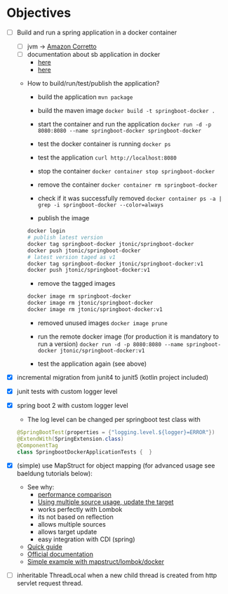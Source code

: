 # Objectives

- [ ] Build and run a spring application in a docker container

    - [ ] jvm -> [Amazon Corretto](https://docs.aws.amazon.com/corretto/latest/corretto-8-ug/docker-install.html)
    - [ ] documentation about sb application in docker
        - [here](https://spring.io/guides/gs/spring-boot-docker/)
        - [here](https://spring.io/guides/topicals/spring-boot-docker)

    - How to build/run/test/publish the application?
    
        - build the application 
        `mvn package`

        - build the maven image
        `docker build -t springboot-docker .`

        - start the container and run the application
        `docker run -d -p 8080:8080 --name springboot-docker springboot-docker`

        - test the docker container is running
        `docker ps`

        - test the application
        `curl http://localhost:8080`
        
        - stop the container
        `docker container stop springboot-docker`

        - remove the container
        `docker container rm springboot-docker`
       
        - check if it was successfully removed
        `docker container ps -a | grep -i springboot-docker --color=always`
        
        - publish the image
        ```bash
        docker login
        # publish latest version
        docker tag springboot-docker jtonic/springboot-docker
        docker push jtonic/springboot-docker
        # latest version taged as v1
        docker tag springboot-docker jtonic/springboot-docker:v1
        docker push jtonic/springboot-docker:v1
        ```
        
        - remove the tagged images
        ```bash
        docker image rm springboot-docker
        docker image rm jtonic/springboot-docker
        docker image rm jtonic/springboot-docker:v1
        ``` 
        
        - removed unused images
        `docker image prune`
        
        - run the remote docker image (for production it is mandatory to run a version)
        `docker run -d -p 8080:8080 --name springboot-docker jtonic/springboot-docker:v1`
        
        - test the application again (see above)
    
- [x] incremental migration from junit4 to junit5 (kotlin project included)
- [x] junit tests with custom logger level
- [x] spring boot 2 with custom logger level
    - The log level can be changed per springboot test class with 
    ```java
    @SpringBootTest(properties = {"logging.level.${logger}=ERROR"})
    @ExtendWith(SpringExtension.class)
    @ComponentTag
    class SpringbootDockerApplicationTests {  }  
    ```
- [x] (simple) use MapStruct for object mapping (for advanced usage see baeldung tutorials below):
    - See why:
        - [performance comparison](https://www.baeldung.com/java-performance-mapping-frameworks
)
        - [Using multiple source usage, update the target](https://www.baeldung.com/mapstruct-multiple-source-objects) 
        - works perfectly with Lombok
        - its not based on reflection
        - allows multiple sources
        - allows target update
        - easy integration with CDI (spring)
    - [Quick guide](https://www.baeldung.com/mapstruct)
    - [Official documentation](https://mapstruct.org/documentation/stable/reference/html/#introduction)
    - [Simple example with mapstruct/lombok/docker](https://hellokoding.com/mapping-jpa-hibernate-entity-and-dto-with-mapstruct/)
    
- [ ] inheritable ThreadLocal when a new child thread is created from http servlet request thread. 
